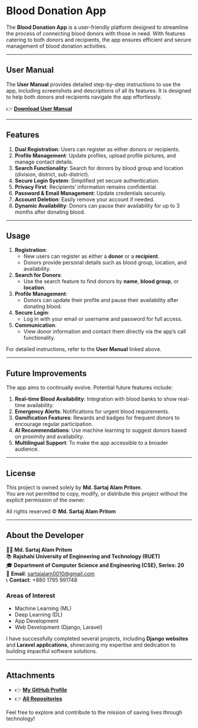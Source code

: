 # Blood Donation App

The **Blood Donation App** is a user-friendly platform designed to streamline the process of connecting blood donors with those in need. With features catering to both donors and recipients, the app ensures efficient and secure management of blood donation activities.

---

## User Manual

The **User Manual** provides detailed step-by-step instructions to use the app, including screenshots and descriptions of all its features. It is designed to help both donors and recipients navigate the app effortlessly.  

👉 **[Download User Manual](./Blood_Donation_App_User_Manual.pdf)**  

---

## Features

1. **Dual Registration**: Users can register as either donors or recipients.
2. **Profile Management**: Update profiles, upload profile pictures, and manage contact details.
3. **Search Functionality**: Search for donors by blood group and location (division, district, sub-district).
4. **Secure Login System**: Simplified yet secure authentication.
5. **Privacy First**: Recipients’ information remains confidential.
6. **Password & Email Management**: Update credentials securely.
7. **Account Deletion**: Easily remove your account if needed.
8. **Dynamic Availability**: Donors can pause their availability for up to 3 months after donating blood.

---

## Usage

1. **Registration**:
   - New users can register as either a **donor** or a **recipient**.
   - Donors provide personal details such as blood group, location, and availability.
2. **Search for Donors**:
   - Use the search feature to find donors by **name**, **blood group**, or **location**.
3. **Profile Management**:
   - Donors can update their profile and pause their availability after donating blood.
4. **Secure Login**:
   - Log in with your email or username and password for full access.
5. **Communication**:
   - View donor information and contact them directly via the app’s call functionality.

For detailed instructions, refer to the **User Manual** linked above.

---

## Future Improvements

The app aims to continually evolve. Potential future features include:
1. **Real-time Blood Availability**: Integration with blood banks to show real-time availability.
2. **Emergency Alerts**: Notifications for urgent blood requirements.
3. **Gamification Features**: Rewards and badges for frequent donors to encourage regular participation.
4. **AI Recommendations**: Use machine learning to suggest donors based on proximity and availability.
5. **Multilingual Support**: To make the app accessible to a broader audience.

---

## License

This project is owned solely by **Md. Sartaj Alam Pritom**.  
You are not permitted to copy, modify, or distribute this project without the explicit permission of the owner.  

All rights reserved © **Md. Sartaj Alam Pritom**

---

## About the Developer

👨‍💻 **Md. Sartaj Alam Pritom**  
📚 **Rajshahi University of Engineering and Technology (RUET)**  
🎓 **Department of Computer Science and Engineering (CSE), Series: 20**  
📧 **Email**: [sartajalam0010@gmail.com](mailto:sartajalam0010@gmail.com)  
📞 **Contact**: +880 1795 991748  

### Areas of Interest
- Machine Learning (ML)  
- Deep Learning (DL)  
- App Development  
- Web Development (Django, Laravel)  

I have successfully completed several projects, including **Django websites** and **Laravel applications**, showcasing my expertise and dedication to building impactful software solutions.

---

## Attachments

- 👉 **[My GitHub Profile](https://github.com/Sartaj-Alam-Pritom)**  
- 👉 **[All Repositories](https://github.com/Sartaj-Alam-Pritom?tab=repositories)**  

Feel free to explore and contribute to the mission of saving lives through technology!

